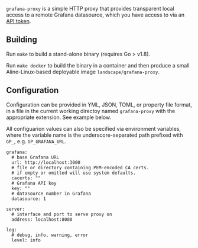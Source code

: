 `grafana-proxy` is a simple HTTP proxy that provides transparent local
access to a remote Grafana datasource, which you have access to via an
[API token](https://grafana.com/docs/http_api/auth/).

## Building

Run `make` to build a stand-alone binary (requires Go > v1.8).

Run `make docker` to build the binary in a container and then produce
a small Aline-Linux-based deployable image `landscape/grafana-proxy`.

## Configuration

Configuration can be provided in YML, JSON, TOML, or property file
format, in a file in the current working directoy named
`grafana-proxy` with the appropriate extension. See example below.

All configuarion values can also be specified via environment
variables, where the variable name is the underscore-separated path
prefixed with `GP_`, e.g. `GP_GRAFANA_URL`.

    grafana:
      # base Grafana URL
      url: http://localhost:3000
      # file or directory containing PEM-encoded CA certs.
      # if empty or omitted will use system defaults.
      cacerts: ""
      # Grafana API key
      key: ""
      # datasource number in Grafana
      datasource: 1

    server:
      # interface and port to serve proxy on
      address: localhost:8080

    log:
      # debug, info, warning, error
      level: info
